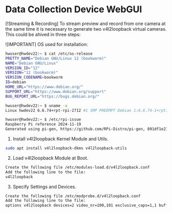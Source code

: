 # Data Collection Device WebGUI

[!Streaming & Recording]
To stream preview and record from one camera at the same time it is necessary to generate two v4l2loopback virtual cameras. This could be ahived in three steps:

![IMPORTANT]
OS used for installation:
```bash
hwuser@hwdev22:~ $ cat /etc/os-release
PRETTY_NAME="Debian GNU/Linux 12 (bookworm)"
NAME="Debian GNU/Linux"
VERSION_ID="12"
VERSION="12 (bookworm)"
VERSION_CODENAME=bookworm
ID=debian
HOME_URL="https://www.debian.org/"
SUPPORT_URL="https://www.debian.org/support"
BUG_REPORT_URL="https://bugs.debian.org/"

hwuser@hwdev22:~ $ uname -a
Linux hwdev22 6.6.74+rpt-rpi-2712 #1 SMP PREEMPT Debian 1:6.6.74-1+rpt1 (2025-01-27) aarch64 GNU/Linux

hwuser@hwdev22:~ $ /etc/rpi-issue
Raspberry Pi reference 2024-11-19
Generated using pi-gen, https://github.com/RPi-Distro/pi-gen, 891df1e21ed2b6099a2e6a13e26c91dea44b34d4, stage4
```


1. Install v4l2loopback Kernel Module and Utils.
```bash
sudo apt install v4l2loopback-dkms v4l2loopback-utils
```

2. Load v4l2loopback Module at Boot.
```bash
Create the following file /etc/modules-load.d/v4l2loopback.conf
Add the following line to the file:
v4l2loopback
```

3. Specify Settings and Devices.
```bash
Create the following file /etc/modprobe.d/v4l2loopback.conf
Add the following line to the file:
options v4l2loopback devices=2 video_nr=100,101 exclusive_caps=1,1 buffers=4
```
